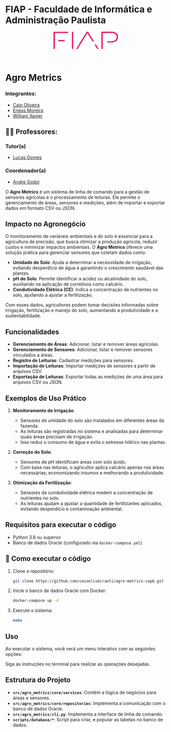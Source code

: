 # FIAP - Faculdade de Informática e Administração Paulista

<p align="center">
<a href= "https://www.fiap.com.br/"><img src="assets/logo-fiap.png" alt="FIAP - Faculdade de Informática e Admnistração Paulista" border="0" width=40% height=40%></a>
</p>

<br>

# Agro Metrics

### Integrantes:
- <a href="https://www.linkedin.com/in/caiooliveiraeti">Caio Oliveira</a>
- <a href="https://www.linkedin.com/in/en%C3%A9as-moreira-4bbaab136">Enéas Moreira</a>
- <a href="https://www.linkedin.com/in/william--xavier">William Xavier</a> 

## 👩‍🏫 Professores:
### Tutor(a) 
- <a href="https://www.linkedin.com/in/lucas-gomes-moreira-15a8452a/">Lucas Gomes</a>
### Coordenador(a)
- <a href="https://www.linkedin.com/in/andregodoichiovato/">Andre Godoi</a>


O **Agro Metrics** é um sistema de linha de comando para a gestão de sensores agrícolas e o processamento de leituras. Ele permite o gerenciamento de áreas, sensores e medições, além de importar e exportar dados em formato CSV ou JSON.

## Impacto no Agronegócio

O monitoramento de variáveis ambientais e do solo é essencial para a agricultura de precisão, que busca otimizar a produção agrícola, reduzir custos e minimizar impactos ambientais. O **Agro Metrics** oferece uma solução prática para gerenciar sensores que coletam dados como:

- **Umidade do Solo**: Ajuda a determinar a necessidade de irrigação, evitando desperdício de água e garantindo o crescimento saudável das plantas.
- **pH do Solo**: Permite identificar a acidez ou alcalinidade do solo, auxiliando na aplicação de corretivos como calcário.
- **Condutividade Elétrica (CE)**: Indica a concentração de nutrientes no solo, ajudando a ajustar a fertilização.

Com esses dados, agricultores podem tomar decisões informadas sobre irrigação, fertilização e manejo do solo, aumentando a produtividade e a sustentabilidade.

## Funcionalidades

- **Gerenciamento de Áreas**: Adicionar, listar e remover áreas agrícolas.
- **Gerenciamento de Sensores**: Adicionar, listar e remover sensores vinculados a áreas.
- **Registro de Leituras**: Cadastrar medições para sensores.
- **Importação de Leituras**: Importar medições de sensores a partir de arquivos CSV.
- **Exportação de Leituras**: Exportar todas as medições de uma área para arquivos CSV ou JSON.

## Exemplos de Uso Prático

1. **Monitoramento de Irrigação**:
   - Sensores de umidade do solo são instalados em diferentes áreas da fazenda.
   - As leituras são registradas no sistema e analisadas para determinar quais áreas precisam de irrigação.
   - Isso reduz o consumo de água e evita o estresse hídrico nas plantas.

2. **Correção do Solo**:
   - Sensores de pH identificam áreas com solo ácido.
   - Com base nas leituras, o agricultor aplica calcário apenas nas áreas necessárias, economizando insumos e melhorando a produtividade.

3. **Otimização da Fertilização**:
   - Sensores de condutividade elétrica medem a concentração de nutrientes no solo.
   - As leituras ajudam a ajustar a quantidade de fertilizantes aplicados, evitando desperdício e contaminação ambiental.

## Requisitos para executar o código

- Python 3.8 ou superior
- Banco de dados Oracle (configurado via `docker-compose.yml`)

## 🔧 Como executar o código

1. Clone o repositório:
   ```bash
   git clone https://github.com/caiooliveiraeti/agro-metrics-cap6.git
   ```

2. Inicie o banco de dados Oracle com Docker:
   ```bash
   docker-compose up -d
   ```

3. Execute o sistema:
   ```bash
   make
   ```

## Uso

Ao executar o sistema, você verá um menu interativo com as seguintes opções:

Siga as instruções no terminal para realizar as operações desejadas.

## Estrutura do Projeto

- **`src/agro_metrics/core/services`**: Contém a lógica de negócios para áreas e sensores.
- **`src/agro_metrics/core/repositories`**: Implementa a comunicação com o banco de dados Oracle.
- **`src/agro_metrics/cli.py`**: Implementa a interface de linha de comando.
- **`scripts/database/*`**: Script para criar, e popular as tabelas no banco de dados.